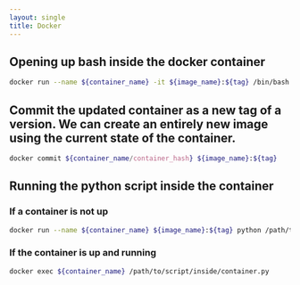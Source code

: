 ```yaml
---
layout: single
title: Docker
---
```


## Opening up bash inside the docker container
```bash
docker run --name ${container_name} -it ${image_name}:${tag} /bin/bash
```


## Commit the updated container as a new tag of a version. We can create an entirely new image using the current state of the container.
```bash
docker commit ${container_name/container_hash} ${image_name}:${tag}
```

## Running the python script inside the container
### If a container is not up
```bash
docker run --name ${container_name} ${image_name}:${tag} python /path/to/script/inside/container.py && docker rm ${container_name};
```


### If the container is up and running
```bash
docker exec ${container_name} /path/to/script/inside/container.py
```


